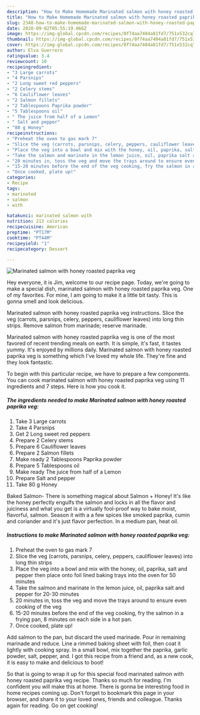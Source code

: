 ```yaml
---
description: "How to Make Homemade Marinated salmon with honey roasted paprika veg"
title: "How to Make Homemade Marinated salmon with honey roasted paprika veg"
slug: 2348-how-to-make-homemade-marinated-salmon-with-honey-roasted-paprika-veg
date: 2020-09-02T05:55:19.066Z
image: https://img-global.cpcdn.com/recipes/0f74aa7404a81fd7/751x532cq70/marinated-salmon-with-honey-roasted-paprika-veg-recipe-main-photo.jpg
thumbnail: https://img-global.cpcdn.com/recipes/0f74aa7404a81fd7/751x532cq70/marinated-salmon-with-honey-roasted-paprika-veg-recipe-main-photo.jpg
cover: https://img-global.cpcdn.com/recipes/0f74aa7404a81fd7/751x532cq70/marinated-salmon-with-honey-roasted-paprika-veg-recipe-main-photo.jpg
author: Elva Guerrero
ratingvalue: 3.4
reviewcount: 10
recipeingredient:
- "3 Large carrots"
- "4 Parsnips"
- "2 Long sweet red peppers"
- "2 Celery stems"
- "6 Cauliflower leaves"
- "2 Salmon fillets"
- "2 Tablespoons Paprika powder"
- "5 Tablespoons oil"
- " The juice from half of a Lemon"
- " Salt and pepper"
- "80 g Honey"
recipeinstructions:
- "Preheat the oven to gas mark 7"
- "Slice the veg (carrots, parsnips, celery, peppers, cauliflower leaves) into long thin strips"
- "Place the veg into a bowl and mix with the honey, oil, paprika, salt and pepper then place onto foil lined baking trays into the oven for 50 minutes"
- "Take the salmon and marinate in the lemon juice, oil, paprika salt and pepper for 20-30 minutes"
- "20 minutes in, toss the veg and move the trays around to ensure even cooking of the veg"
- "15-20 minutes before the end of the veg cooking, fry the salmon in a frying pan, 8 minutes on each side in a hot pan."
- "Once cooked, plate up!"
categories:
- Recipe
tags:
- marinated
- salmon
- with

katakunci: marinated salmon with 
nutrition: 213 calories
recipecuisine: American
preptime: "PT17M"
cooktime: "PT44M"
recipeyield: "1"
recipecategory: Dessert

---
```



![Marinated salmon with honey roasted paprika veg](https://img-global.cpcdn.com/recipes/0f74aa7404a81fd7/751x532cq70/marinated-salmon-with-honey-roasted-paprika-veg-recipe-main-photo.jpg)

Hey everyone, it is Jim, welcome to our recipe page. Today, we're going to make a special dish, marinated salmon with honey roasted paprika veg. One of my favorites. For mine, I am going to make it a little bit tasty. This is gonna smell and look delicious.

Marinated salmon with honey roasted paprika veg instructions. Slice the veg (carrots, parsnips, celery, peppers, cauliflower leaves) into long thin strips. Remove salmon from marinade; reserve marinade.

Marinated salmon with honey roasted paprika veg is one of the most favored of recent trending meals on earth. It is simple, it's fast, it tastes yummy. It's enjoyed by millions daily. Marinated salmon with honey roasted paprika veg is something which I've loved my whole life. They're fine and they look fantastic.


To begin with this particular recipe, we have to prepare a few components. You can cook marinated salmon with honey roasted paprika veg using 11 ingredients and 7 steps. Here is how you cook it.

<!--inarticleads1-->

##### The ingredients needed to make Marinated salmon with honey roasted paprika veg:

1. Take 3 Large carrots
1. Take 4 Parsnips
1. Get 2 Long sweet red peppers
1. Prepare 2 Celery stems
1. Prepare 6 Cauliflower leaves
1. Prepare 2 Salmon fillets
1. Make ready 2 Tablespoons Paprika powder
1. Prepare 5 Tablespoons oil
1. Make ready  The juice from half of a Lemon
1. Prepare  Salt and pepper
1. Take 80 g Honey


Baked Salmon- There is something magical about Salmon + Honey! It&#39;s like the honey perfectly engulfs the salmon and locks in all the flavor and juiciness and what you get is a virtually fool-proof way to bake moist, flavorful, salmon. Season it with a a few spices  like smoked paprika, cumin and coriander and it&#39;s just flavor perfection. In a medium pan, heat oil. 

<!--inarticleads2-->

##### Instructions to make Marinated salmon with honey roasted paprika veg:

1. Preheat the oven to gas mark 7
1. Slice the veg (carrots, parsnips, celery, peppers, cauliflower leaves) into long thin strips
1. Place the veg into a bowl and mix with the honey, oil, paprika, salt and pepper then place onto foil lined baking trays into the oven for 50 minutes
1. Take the salmon and marinate in the lemon juice, oil, paprika salt and pepper for 20-30 minutes
1. 20 minutes in, toss the veg and move the trays around to ensure even cooking of the veg
1. 15-20 minutes before the end of the veg cooking, fry the salmon in a frying pan, 8 minutes on each side in a hot pan.
1. Once cooked, plate up!


Add salmon to the pan, but discard the used marinade. Pour in remaining marinade and reduce. Line a rimmed baking sheet with foil, then coat it lightly with cooking spray. In a small bowl, mix together the paprika, garlic powder, salt, pepper, and. I got this recipe from a friend and, as a new cook, it is easy to make and delicious to boot! 

So that is going to wrap it up for this special food marinated salmon with honey roasted paprika veg recipe. Thanks so much for reading. I'm confident you will make this at home. There is gonna be interesting food in home recipes coming up. Don't forget to bookmark this page in your browser, and share it to your loved ones, friends and colleague. Thanks again for reading. Go on get cooking!
